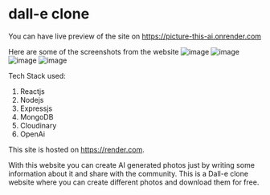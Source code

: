 # dall-e clone
You can have live preview of the site on https://picture-this-ai.onrender.com

Here are some of the screenshots from the website
![image](https://user-images.githubusercontent.com/89766122/234784545-2f34fbe5-ff76-4615-8133-2e05dae20407.png)
![image](https://user-images.githubusercontent.com/89766122/234827467-da9966cd-f3a4-45dd-9840-c68c4f055925.png)
![image](https://user-images.githubusercontent.com/89766122/234827533-66680b17-02ec-4e3f-88b2-455f30632410.png)
![image](https://user-images.githubusercontent.com/89766122/234827871-ac91070f-4762-4e49-8a16-14be00b3ce82.png)

Tech Stack used:
1. Reactjs
2. Nodejs
3. Expressjs
4. MongoDB
5. Cloudinary
6. OpenAi

This site is hosted on https://render.com.

With this website you can create AI generated photos just by writing some information about it and share with the community. This is a Dall-e clone website where you can create different photos and download them for free.
